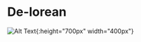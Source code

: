 # De-lorean

![Alt Text](https://media.giphy.com/media/jWnzTZrpXOgmI/giphy.gif){:height="700px" width="400px"}
